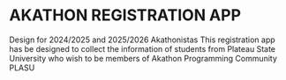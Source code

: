 # AKATHON REGISTRATION APP
Design for 2024/2025 and 2025/2026 Akathonistas
This registration app has be designed to collect the information of students from Plateau State University who wish to be members of Akathon Programming Community PLASU 

